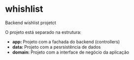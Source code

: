 # whishlist
 Backend wishlist projetct


O projeto está separado na estrutura:<br>

<ul>
<li>
<strong>app: </strong> Projeto com a fachada do backend (controllers) 
</li>
<li>
<strong>data: </strong> Projeto com a pesrsistência de dados 
</li>
<li>
<strong>domain: </strong> Projeto com a interface de negócio da aplicação 
</li>
</ul>